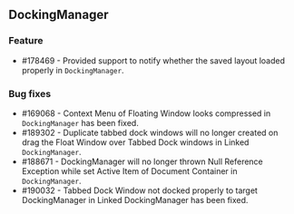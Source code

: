 ## DockingManager

### Feature

* \#178469 - Provided support to notify whether the saved layout loaded properly in `DockingManager`.

### Bug fixes

* \#169068 - Context Menu of Floating Window looks compressed in `DockingManager` has been fixed.
* \#189302 - Duplicate tabbed dock windows will no longer created on drag the Float Window over Tabbed Dock windows in Linked `DockingManager`.
* \#188671 - DockingManager will no longer thrown Null Reference Exception while set Active Item of Document Container in `DockingManager`.
* \#190032 - Tabbed Dock Window not docked properly to target DockingManager in Linked DockingManager has been fixed.